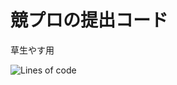 # 競プロの提出コード

草生やす用

![Lines of code](https://img.shields.io/tokei/lines/github/pippi-sniper/Competitive-Programming)
